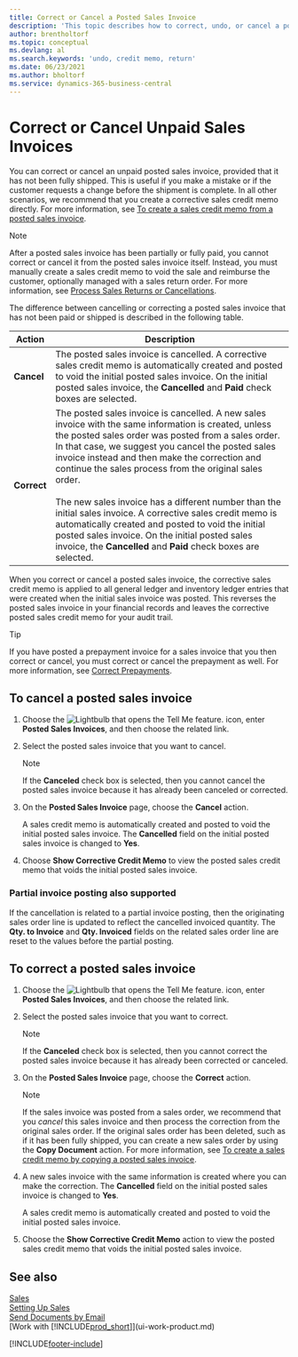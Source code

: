 ```yaml
---
title: Correct or Cancel a Posted Sales Invoice
description: 'This topic describes how to correct, undo, or cancel a posted sales invoice and apply a sales credit memo.'
author: brentholtorf
ms.topic: conceptual
ms.devlang: al
ms.search.keywords: 'undo, credit memo, return'
ms.date: 06/23/2021
ms.author: bholtorf
ms.service: dynamics-365-business-central
---
```

# Correct or Cancel Unpaid Sales Invoices

You can correct or cancel an unpaid posted sales invoice, provided that it has not been fully shipped. This is useful if you make a mistake or if the customer requests a change before the shipment is complete. In all other scenarios, we recommend that you create a corrective sales credit memo directly. For more information, see [To create a sales credit memo from a posted sales invoice](sales-how-process-sales-returns-cancellations.md#to-create-a-sales-credit-memo-from-a-posted-sales-invoice).  

> [!NOTE]  
> After a posted sales invoice has been partially or fully paid, you cannot correct or cancel it from the posted sales invoice itself. Instead, you must manually create a sales credit memo to void the sale and reimburse the customer, optionally managed with a sales return order. For more information, see [Process Sales Returns or Cancellations](sales-how-process-sales-returns-cancellations.md).

The difference between cancelling or correcting a posted sales invoice that has not been paid or shipped is described in the following table.

| Action | Description |
| --- | --- |
| **Cancel** |The posted sales invoice is cancelled. A corrective sales credit memo is automatically created and posted to void the initial posted sales invoice. On the initial posted sales invoice, the **Cancelled** and **Paid** check boxes are selected. |
| **Correct** |The posted sales invoice is cancelled. A new sales invoice with the same information is created, unless the posted sales order was posted from a sales order. In that case, we suggest you cancel the posted sales invoice instead and then make the correction and continue the sales process from the original sales order. <br/><br/>The new sales invoice has a different number than the initial sales invoice. A corrective sales credit memo is automatically created and posted to void the initial posted sales invoice. On the initial posted sales invoice, the **Cancelled** and **Paid** check boxes are selected. |

When you correct or cancel a posted sales invoice, the corrective sales credit memo is applied to all general ledger and inventory ledger entries that were created when the initial sales invoice was posted. This reverses the posted sales invoice in your financial records and leaves the corrective posted sales credit memo for your audit trail.  

> [!TIP]
> If you have posted a prepayment invoice for a sales invoice that you then correct or cancel, you must correct or cancel the prepayment as well. For more information, see [Correct Prepayments](finance-how-to-correct-prepayments.md).

## To cancel a posted sales invoice

1. Choose the ![Lightbulb that opens the Tell Me feature.](media/ui-search/search_small.png "Tell me what you want to do") icon, enter **Posted Sales Invoices**, and then choose the related link.  
2. Select the posted sales invoice that you want to cancel.

    > [!NOTE]  
    >   If the **Canceled** check box is selected, then you cannot cancel the posted sales invoice because it has already been canceled or corrected.
3. On the **Posted Sales Invoice** page, choose the **Cancel** action.

    A sales credit memo is automatically created and posted to void the initial posted sales invoice. The **Cancelled** field on the initial posted sales invoice is changed to **Yes**.
4. Choose **Show Corrective Credit Memo** to view the posted sales credit memo that voids the initial posted sales invoice.

### Partial invoice posting also supported

If the cancellation is related to a partial invoice posting, then the originating sales order line is updated to reflect the cancelled invoiced quantity. The **Qty. to Invoice** and **Qty. Invoiced** fields on the related sales order line are reset to the values before the partial posting.

## To correct a posted sales invoice

1. Choose the ![Lightbulb that opens the Tell Me feature.](media/ui-search/search_small.png "Tell me what you want to do") icon, enter **Posted Sales Invoices**, and then choose the related link.  
2. Select the posted sales invoice that you want to correct.

    > [!NOTE]  
    >   If the **Canceled** check box is selected, then you cannot correct the posted sales invoice because it has already been corrected or canceled.
3. On the **Posted Sales Invoice** page, choose the **Correct** action.  

    > [!NOTE]
    > If the sales invoice was posted from a sales order, we recommend that you *cancel* this sales invoice and then process the correction from the original sales order. If the original sales order has been deleted, such as if it has been fully shipped, you can create a new sales order by using the **Copy Document** action. For more information, see [To create a sales credit memo by copying a posted sales invoice](sales-how-process-sales-returns-cancellations.md#to-create-a-sales-credit-memo-by-copying-a-posted-sales-invoice).
4. A new sales invoice with the same information is created where you can make the correction. The **Cancelled** field on the initial posted sales invoice is changed to **Yes**.

    A sales credit memo is automatically created and posted to void the initial posted sales invoice.
5. Choose the **Show Corrective Credit Memo** action to view the posted sales credit memo that voids the initial posted sales invoice.

## See also 

[Sales](sales-manage-sales.md)  
[Setting Up Sales](sales-setup-sales.md)  
[Send Documents by Email](ui-how-send-documents-email.md)  
[Work with [!INCLUDE[prod_short](includes/prod_short.md)]](ui-work-product.md)


[!INCLUDE[footer-include](includes/footer-banner.md)]
